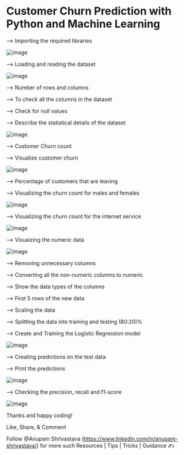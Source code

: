 # Customer Churn Prediction with Python and Machine Learning

--> Importing the required libraries

![image](https://user-images.githubusercontent.com/118778677/224546809-37de7a38-4b8d-4c2f-bb3d-d9e4f17bbc2b.png)

--> Loading and reading the dataset

![image](https://user-images.githubusercontent.com/118778677/224546844-017ff2b6-1830-4591-b638-a3ec80500ed6.png)

--> Number of rows and columns

--> To check all the columns in the dataset

--> Check for null values

--> Describe the statistical details of the dataset

![image](https://user-images.githubusercontent.com/118778677/224546877-ac02d9ab-607c-41ec-96d0-b3fcd81cb79d.png)

--> Customer Churn count

--> Visualize customer churn

![image](https://user-images.githubusercontent.com/118778677/224546902-15d14255-ed35-4f6e-8848-a535841c72b7.png)

--> Percentage of customers that are leaving

--> Visualizing the churn count for males and females

![image](https://user-images.githubusercontent.com/118778677/224546911-d6cbb624-e64f-4211-85fb-c0ceffd8d1c6.png)

--> Visualizing the churn count for the internet service

![image](https://user-images.githubusercontent.com/118778677/224546923-1e4e6051-6399-4a37-b71d-891f7ac7d668.png)

--> Visuaizing the numeric data

![image](https://user-images.githubusercontent.com/118778677/224546943-08bde2ba-8b0e-4fb2-ae1b-ccd485a776fa.png)

--> Removing unnecessary columns

--> Converting all the non-numeric columns to numeric

--> Show the data types of the columns

--> First 5 rows of the new data

--> Scaling the data

--> Splitting the data into training and testing (80:20)%

--> Create and Training the Logistic Regression model

![image](https://user-images.githubusercontent.com/118778677/224546961-f781b8cd-162e-451c-a732-518c91d9a96c.png)

--> Creating predictions on the test data

--> Print the predictions

![image](https://user-images.githubusercontent.com/118778677/224547037-34f526b3-edc2-4597-8ead-15a95951baed.png)

--> Checking the precision, recall and f1-score

![image](https://user-images.githubusercontent.com/118778677/224547021-2dfa9bf0-f5a3-43a5-8798-ae27f38a77cb.png)


Thanks and happy coding! 

Like, Share, & Comment

Follow @Anupam Shrivastava (https://www.linkedin.com/in/anupam-shrivastava/) for more such Resources | Tips | Tricks | Guidance ✍️
